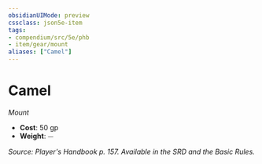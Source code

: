```yaml
---
obsidianUIMode: preview
cssclass: json5e-item
tags:
- compendium/src/5e/phb
- item/gear/mount
aliases: ["Camel"]
---
```

# Camel
*Mount*  

- **Cost**: 50 gp
- **Weight**: ⏤

*Source: Player's Handbook p. 157. Available in the SRD and the Basic Rules.*